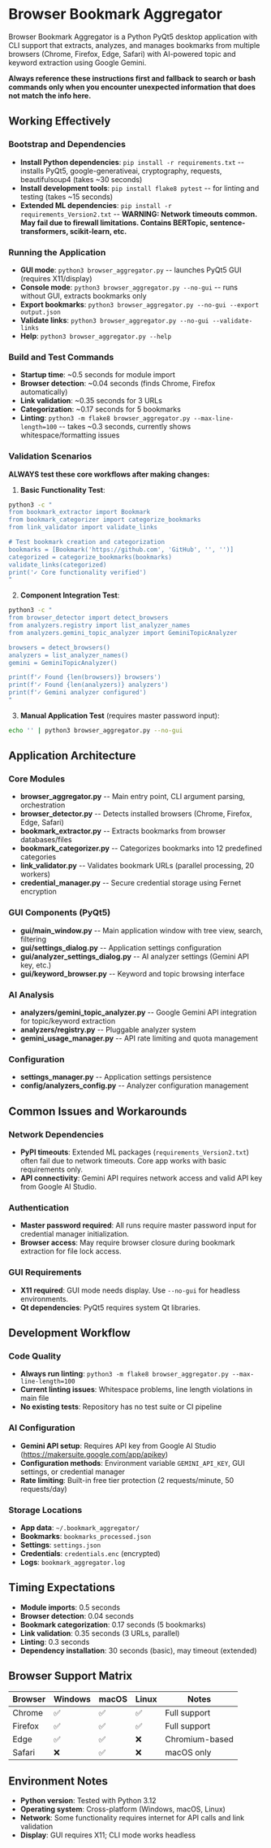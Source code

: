 # Browser Bookmark Aggregator

Browser Bookmark Aggregator is a Python PyQt5 desktop application with CLI support that extracts, analyzes, and manages bookmarks from multiple browsers (Chrome, Firefox, Edge, Safari) with AI-powered topic and keyword extraction using Google Gemini.

**Always reference these instructions first and fallback to search or bash commands only when you encounter unexpected information that does not match the info here.**

## Working Effectively

### Bootstrap and Dependencies
- **Install Python dependencies**: `pip install -r requirements.txt` -- installs PyQt5, google-generativeai, cryptography, requests, beautifulsoup4 (takes ~30 seconds)
- **Install development tools**: `pip install flake8 pytest` -- for linting and testing (takes ~15 seconds)
- **Extended ML dependencies**: `pip install -r requirements_Version2.txt` -- **WARNING: Network timeouts common. May fail due to firewall limitations. Contains BERTopic, sentence-transformers, scikit-learn, etc.**

### Running the Application
- **GUI mode**: `python3 browser_aggregator.py` -- launches PyQt5 GUI (requires X11/display)
- **Console mode**: `python3 browser_aggregator.py --no-gui` -- runs without GUI, extracts bookmarks only
- **Export bookmarks**: `python3 browser_aggregator.py --no-gui --export output.json`
- **Validate links**: `python3 browser_aggregator.py --no-gui --validate-links`
- **Help**: `python3 browser_aggregator.py --help`

### Build and Test Commands
- **Startup time**: ~0.5 seconds for module import
- **Browser detection**: ~0.04 seconds (finds Chrome, Firefox automatically)
- **Link validation**: ~0.35 seconds for 3 URLs
- **Categorization**: ~0.17 seconds for 5 bookmarks
- **Linting**: `python3 -m flake8 browser_aggregator.py --max-line-length=100` -- takes ~0.3 seconds, currently shows whitespace/formatting issues

### Validation Scenarios
**ALWAYS test these core workflows after making changes:**

1. **Basic Functionality Test**:
```bash
python3 -c "
from bookmark_extractor import Bookmark
from bookmark_categorizer import categorize_bookmarks
from link_validator import validate_links

# Test bookmark creation and categorization
bookmarks = [Bookmark('https://github.com', 'GitHub', '', '')]
categorized = categorize_bookmarks(bookmarks)
validate_links(categorized)
print('✓ Core functionality verified')
"
```

2. **Component Integration Test**:
```bash
python3 -c "
from browser_detector import detect_browsers
from analyzers.registry import list_analyzer_names
from analyzers.gemini_topic_analyzer import GeminiTopicAnalyzer

browsers = detect_browsers()
analyzers = list_analyzer_names()
gemini = GeminiTopicAnalyzer()

print(f'✓ Found {len(browsers)} browsers')
print(f'✓ Found {len(analyzers)} analyzers')
print(f'✓ Gemini analyzer configured')
"
```

3. **Manual Application Test** (requires master password input):
```bash
echo '' | python3 browser_aggregator.py --no-gui
```

## Application Architecture

### Core Modules
- **browser_aggregator.py** -- Main entry point, CLI argument parsing, orchestration
- **browser_detector.py** -- Detects installed browsers (Chrome, Firefox, Edge, Safari)
- **bookmark_extractor.py** -- Extracts bookmarks from browser databases/files
- **bookmark_categorizer.py** -- Categorizes bookmarks into 12 predefined categories
- **link_validator.py** -- Validates bookmark URLs (parallel processing, 20 workers)
- **credential_manager.py** -- Secure credential storage using Fernet encryption

### GUI Components (PyQt5)
- **gui/main_window.py** -- Main application window with tree view, search, filtering
- **gui/settings_dialog.py** -- Application settings configuration
- **gui/analyzer_settings_dialog.py** -- AI analyzer settings (Gemini API key, etc.)
- **gui/keyword_browser.py** -- Keyword and topic browsing interface

### AI Analysis
- **analyzers/gemini_topic_analyzer.py** -- Google Gemini API integration for topic/keyword extraction
- **analyzers/registry.py** -- Pluggable analyzer system
- **gemini_usage_manager.py** -- API rate limiting and quota management

### Configuration
- **settings_manager.py** -- Application settings persistence
- **config/analyzers_config.py** -- Analyzer configuration management

## Common Issues and Workarounds

### Network Dependencies
- **PyPI timeouts**: Extended ML packages (`requirements_Version2.txt`) often fail due to network timeouts. Core app works with basic requirements only.
- **API connectivity**: Gemini API requires network access and valid API key from Google AI Studio.

### Authentication
- **Master password required**: All runs require master password input for credential manager initialization.
- **Browser access**: May require browser closure during bookmark extraction for file lock access.

### GUI Requirements
- **X11 required**: GUI mode needs display. Use `--no-gui` for headless environments.
- **Qt dependencies**: PyQt5 requires system Qt libraries.

## Development Workflow

### Code Quality
- **Always run linting**: `python3 -m flake8 browser_aggregator.py --max-line-length=100`
- **Current linting issues**: Whitespace problems, line length violations in main file
- **No existing tests**: Repository has no test suite or CI pipeline

### AI Configuration
- **Gemini API setup**: Requires API key from Google AI Studio (https://makersuite.google.com/app/apikey)
- **Configuration methods**: Environment variable `GEMINI_API_KEY`, GUI settings, or credential manager
- **Rate limiting**: Built-in free tier protection (2 requests/minute, 50 requests/day)

### Storage Locations
- **App data**: `~/.bookmark_aggregator/`
- **Bookmarks**: `bookmarks_processed.json`
- **Settings**: `settings.json`
- **Credentials**: `credentials.enc` (encrypted)
- **Logs**: `bookmark_aggregator.log`

## Timing Expectations

- **Module imports**: 0.5 seconds
- **Browser detection**: 0.04 seconds  
- **Bookmark categorization**: 0.17 seconds (5 bookmarks)
- **Link validation**: 0.35 seconds (3 URLs, parallel)
- **Linting**: 0.3 seconds
- **Dependency installation**: 30 seconds (basic), may timeout (extended)

## Browser Support Matrix

| Browser | Windows | macOS | Linux | Notes |
|---------|---------|-------|-------|-------|
| Chrome | ✅ | ✅ | ✅ | Full support |
| Firefox | ✅ | ✅ | ✅ | Full support |
| Edge | ✅ | ✅ | ❌ | Chromium-based |
| Safari | ❌ | ✅ | ❌ | macOS only |

## Environment Notes

- **Python version**: Tested with Python 3.12
- **Operating system**: Cross-platform (Windows, macOS, Linux)
- **Network**: Some functionality requires internet for API calls and link validation
- **Display**: GUI requires X11; CLI mode works headless